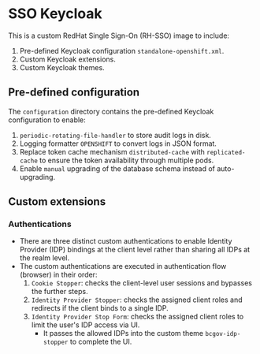 # SSO Keycloak

This is a custom RedHat Single Sign-On (RH-SSO) image to include:

1. Pre-defined Keycloak configuration `standalone-openshift.xml`.
1. Custom Keycloak extensions.
1. Custom Keycloak themes.

## Pre-defined configuration

The `configuration` directory contains the pre-defined Keycloak configuration to enable:

1. `periodic-rotating-file-handler` to store audit logs in disk.
1. Logging formatter `OPENSHIFT` to convert logs in JSON format.
1. Replace token cache mechanism `distributed-cache` with `replicated-cache` to ensure the token availability through multiple pods.
1. Enable `manual` upgrading of the database schema instead of auto-upgrading.

## Custom extensions

### Authentications

- There are three distinct custom authentications to enable Identity Provider (IDP) bindings at the client level rather than sharing all IDPs at the realm level.
- The custom authentications are executed in authentication flow (browser) in their order:
  1. `Cookie Stopper`: checks the client-level user sessions and bypasses the further steps.
  1. `Identity Provider Stopper`: checks the assigned client roles and redirects if the client binds to a single IDP.
  1. `Identity Provider Stop Form`: checks the assigned client roles to limit the user's IDP access via UI.
     - It passes the allowed IDPs into the custom theme `bcgov-idp-stopper` to complete the UI.

